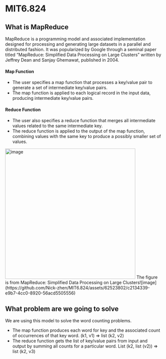 # MIT6.824
## What is MapReduce
MapReduce is a programming model and associated implementation designed for processing and generating large datasets in a parallel and distributed fashion. It was popularized by Google through a seminal paper titled “MapReduce: Simplified Data Processing on Large Clusters” written by Jeffrey Dean and Sanjay Ghemawat, published in 2004.

#### Map Function
- The user specifies a map function that processes a key/value pair to generate a set of intermediate key/value pairs.
- The map function is applied to each logical record in the input data, producing intermediate key/value pairs.

#### Reduce Function
- The user also specifies a reduce function that merges all intermediate values related to the same intermediate key.
- The reduce function is applied to the output of the map function, combining values with the same key to produce a possibly smaller set of values.

<img width="420" alt="image" src="https://github.com/Nick-zhen/MIT6.824/assets/62523802/2e319b2e-5b4b-4aca-92a7-13324680bdbe">
The figure is from MapReduce: Simplified Data Processing on Large Clusters![image](https://github.com/Nick-zhen/MIT6.824/assets/62523802/c2134339-e9b7-4cc0-8920-56acd5505556)


## What problem are we going to solve
We are using this model to solve the word counting problems.
- The map function produces each word for key and the associated count of occurrences of that key word. (k1, v1) => list (k2, v2)
- The reduce function gets the list of key/value pairs from input and output by summing all counts for a particular word. List (k2, list (v2)) => list (k2, v3)
